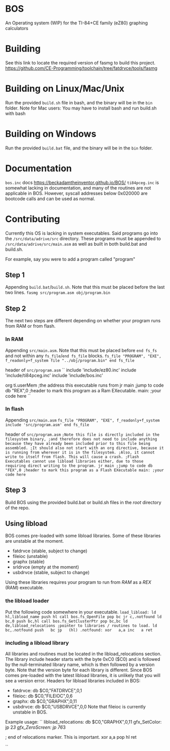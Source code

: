 # BOS
An Operating system (WIP) for the TI-84+CE family (eZ80) graphing calculators

# Building
See this link to locate the required version of fasmg to build this project.
https://github.com/CE-Programming/toolchain/tree/fatdrvce/tools/fasmg

# Building on Linux/Mac/Unix
Run the provided `build.sh` file in bash, and the binary will be in the `bin` folder.
Note for Mac users: You may have to install bash and run build.sh with bash

# Building on Windows
Run the provided `build.bat` file, and the binary will be in the `bin` folder.


# Documentation
`bos.inc` docs https://beckadamtheinventor.github.io/BOS/
`ti84pceg.inc` is somewhat lacking in documentation, and many of the routines are not applicable in BOS.
However, syscall addresses below 0x020000 are bootcode calls and can be used as normal.


# Contributing
Currently this OS is lacking in system executables. Said programs go into the `/src/data/adrive/src` directory.
These programs must be appended to `/src/data/adrive/src/main.asm` as well as built in both build.bat and build.sh.

For example, say you were to add a program called "program"

## Step 1
Appending `build.bat`/`build.sh`. Note that this must be placed before the last two lines.
``
fasmg src/program.asm obj/program.bin
``

## Step 2
The next two steps are different depending on whether your program runs from RAM or from flash.

### In RAM
Appending `src/main.asm`. Note that this must be placed before `end fs_fs` and not within any `fs_file`/`end fs_file` blocks.
``
fs_file "PROGRAM", "EXE", f_readonly+f_system
	file "../obj/program.bin"
end fs_file
``

header of `src/program.asm`
``
include 'include/ez80.inc'
include 'include/ti84pceg.inc'
include 'include/bos.inc'

org ti.userMem ;the address this executable runs from
	jr main ;jump to code
	db "REX",0 ;header to mark this program as a Ram EXecutable.
main:
	;your code here
``

### In flash
Appending `src/main.asm`
``
fs_file "PROGRAM", "EXE", f_readonly+f_system
	include 'src/program.asm'
end fs_file
``

header of `src/program.asm`
``
;Note this file is directly included in the filesystem binary,
;and therefore does not need to include anything because they have already been included prior to this file being assembled.
;It should also not start with an org directive, because it is running from wherever it is in the filesystem.
;Also, it cannot write to itself from flash. This will cause a crash.
;Flash Executables cannot use libload libraries either, due to those requiring direct writing to the program.
	jr main ;jump to code
	db "FEX",0 ;header to mark this program as a Flash EXecutable
main:
	;your code here
``

## Step 3
Build BOS using the provided build.bat or build.sh files in the *root* directory of the repo.

## Using libload
BOS comes pre-loaded with some libload libraries. Some of these libraries are unstable at the moment.
+ fatdrvce (stable, subject to change)
+ fileioc (unstable)
+ graphx (stable)
+ srldrvce (empty at the moment)
+ usbdrvce (stable, subject to change)

Using these libraries requires your program to run from *RAM* as a *REX* (RAM) executable.

### the libload loader
Put the following code somewhere in your executable.
``
load_libload:
	ld hl,libload_name
	push hl
	call bos.fs_OpenFile
	pop bc
	jr c,.notfound
	ld bc,0
	push bc,hl
	call bos.fs_GetClusterPtr
	pop bc,bc
	ld   de,libload_relocations ;pointer to libraries / routines to load.
	ld   bc,.notfound
	push   bc
	jp   (hl)
.notfound:
	xor   a,a
	inc   a
	ret
``

### including a libload library
All libraries and routines must be located in the libload_relocations section.
The library include header starts with the byte 0xC0 ($C0) and is followed by the null-terminated library name, which is then followed by a version byte.
Note that the version byte for each library is different. Since BOS comes pre-loaded with the latest libload libraries, it is unlikely that you will see a version error.
Headers for libload libraries included in BOS:
+ fatdrvce: db $C0,"FATDRVCE",0,1
+ fileioc: db $C0,"FILEIOC",0,6
+ graphx: db $C0,"GRAPHX",0,11
+ usbdrvce: db $C0,"USBDRVCE",0,0
Note that fileioc is currently unstable in BOS.

Example usage:
``
libload_relocations:
	db $C0,"GRAPHX",0,11
gfx_SetColor:
	jp 2*3
gfx_ZeroScreen:
	jp 76*3

; end of relocations marker. This is important.
	xor a,a
	pop hl
	ret

``

